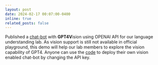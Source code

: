 ```yaml
---
layout: post
date: 2024-02-17 00:07:00-0400
inline: true
related_posts: false
---
```


Published a [chat-bot](https://umbc-nlp-chatgpt-vision.hf.space/) with **GPT4V**ision using OPENAI API for our language understanding lab. As vision support is still not available in official playground, this demo will help our lab members to explore the vision capability of GPT4. Anyone can use the [code](https://huggingface.co/spaces/umbc-nlp/chatgpt-vision/tree/main) to deploy their own vision enabled chat-bot by changing the API key.
